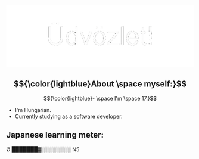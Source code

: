 <p align="center"><img src="media/udvozlet-nh.gif"></p>

## $${\color{lightblue}About \space myself:}$$
$${\color{lightblue}- \space I'm \space 17.}$$
- I'm Hungarian.
- Currently studying as a software developer.

## Japanese learning meter:
Ø ███████▓░️░️░️░️░️░️░️░️ N5
